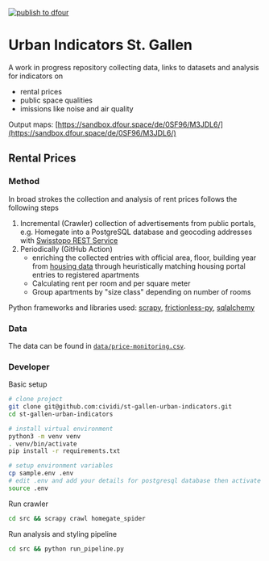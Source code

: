 [![publish to dfour](https://github.com/cividi/st-gallen-urban-indicators/actions/workflows/sync.yaml/badge.svg)](https://github.com/cividi/st-gallen-urban-indicators/actions/workflows/sync.yaml)

# Urban Indicators St. Gallen

A work in progress repository collecting data, links to datasets and analysis for indicators on

- rental prices
- public space qualities
- imissions like noise and air quality

Output maps: [https://sandbox.dfour.space/de/0SF96/M3JDL6/](https://sandbox.dfour.space/de/0SF96/M3JDL6/)

## Rental Prices

### Method

In broad strokes the collection and analysis of rent prices follows the following steps
1. Incremental (Crawler) collection of advertisements from public portals, e.g. Homegate into a PostgreSQL database and geocoding addresses with [Swisstopo REST Service](https://api3.geo.admin.ch/services/sdiservices.html#search)
2. Periodically (GitHub Action)
   - enriching the collected entries with official area, floor, building year from [housing data](https://www.housing-stat.ch) through heuristically matching housing portal entries to registered apartments
   - Calculating rent per room and per square meter
   - Group apartments by "size class" depending on number of rooms

Python frameworks and libraries used: [scrapy](https://docs.scrapy.org/en/latest/index.html), [frictionless-py](https://framework.frictionlessdata.io), [sqlalchemy](https://docs.sqlalchemy.org/en/14/)

### Data

The data can be found in [`data/price-monitoring.csv`](data/price-monitoring.csv).

### Developer

Basic setup

```bash
# clone project
git clone git@github.com:cividi/st-gallen-urban-indicators.git
cd st-gallen-urban-indicators

# install virtual environment
python3 -m venv venv
. venv/bin/activate
pip install -r requirements.txt

# setup environment variables
cp sample.env .env
# edit .env and add your details for postgresql database then activate it with
source .env
```

Run crawler
```bash
cd src && scrapy crawl homegate_spider
```

Run analysis and styling pipeline
```bash
cd src && python run_pipeline.py
```

